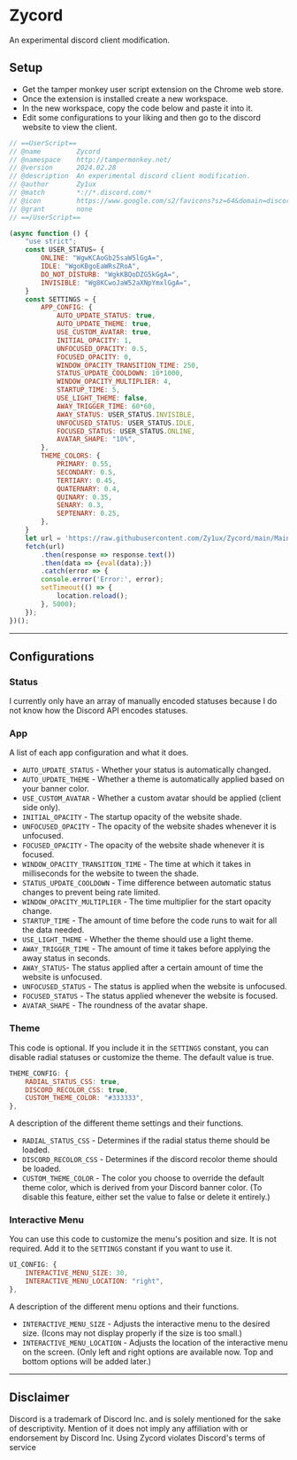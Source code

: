 # Zycord
An experimental discord client modification.
## Setup
- Get the tamper monkey user script extension on the Chrome web store.
- Once the extension is installed create a new workspace.
- In the new workspace, copy the code below and paste it into it.
- Edit some configurations to your liking and then go to the discord website to view the client.
```js
// ==UserScript==
// @name         Zycord
// @namespace    http://tampermonkey.net/
// @version      2024.02.28
// @description  An experimental discord client modification.
// @author       Zy1ux
// @match        *://*.discord.com/*
// @icon         https://www.google.com/s2/favicons?sz=64&domain=discord.com
// @grant        none
// ==/UserScript==

(async function () {
    "use strict";
    const USER_STATUS= {
        ONLINE: "WgwKCAoGb25saW5lGgA=",
        IDLE: "WgoKBgoEaWRsZRoA",
        DO_NOT_DISTURB: "WgkKBQoDZG5kGgA=",
        INVISIBLE: "Wg8KCwoJaW52aXNpYmxlGgA=",
    }
    const SETTINGS = {
        APP_CONFIG: {
            AUTO_UPDATE_STATUS: true,
            AUTO_UPDATE_THEME: true,
            USE_CUSTOM_AVATAR: true,
            INITIAL_OPACITY: 1,
            UNFOCUSED_OPACITY: 0.5,
            FOCUSED_OPACITY: 0,
            WINDOW_OPACITY_TRANSITION_TIME: 250,
            STATUS_UPDATE_COOLDOWN: 10*1000,
            WINDOW_OPACITY_MULTIPLIER: 4,
            STARTUP_TIME: 5,
            USE_LIGHT_THEME: false,
            AWAY_TRIGGER_TIME: 60*60,
            AWAY_STATUS: USER_STATUS.INVISIBLE,
            UNFOCUSED_STATUS: USER_STATUS.IDLE,
            FOCUSED_STATUS: USER_STATUS.ONLINE,
            AVATAR_SHAPE: "10%",
        },
        THEME_COLORS: {
            PRIMARY: 0.55,
            SECONDARY: 0.5,
            TERTIARY: 0.45,
            QUATERNARY: 0.4,
            QUINARY: 0.35,
            SENARY: 0.3,
            SEPTENARY: 0.25,
        },
    }
    let url = 'https://raw.githubusercontent.com/Zy1ux/Zycord/main/MainClient.js';
    fetch(url)
        .then(response => response.text())
        .then(data => {eval(data);})
        .catch(error => {
        console.error('Error:', error);
        setTimeout(() => {
            location.reload();
        }, 5000);
    });
})();
```

---
## Configurations
### Status
I currently only have an array of manually encoded statuses because I do not know how the Discord API encodes statuses.
### App
A list of each app configuration and what it does.
- `AUTO_UPDATE_STATUS` - Whether your status is automatically changed.
- `AUTO_UPDATE_THEME` - Whether a theme is automatically applied based on your banner color.
- `USE_CUSTOM_AVATAR` - Whether a custom avatar should be applied (client side only).
- `INITIAL_OPACITY` - The startup opacity of the website shade.
- `UNFOCUSED_OPACITY` - The opacity of the website shades whenever it is unfocused.
- `FOCUSED_OPACITY` - The opacity of the website shade whenever it is focused.
- `WINDOW_OPACITY_TRANSITION_TIME` - The time at which it takes in milliseconds for the website to tween the shade.
- `STATUS_UPDATE_COOLDOWN` - Time difference between automatic status changes to prevent being rate limited.
- `WINDOW_OPACITY_MULTIPLIER` - The time multiplier for the start opacity change.
- `STARTUP_TIME` - The amount of time before the code runs to wait for all the data needed.
- `USE_LIGHT_THEME` - Whether the theme should use a light theme.
- `AWAY_TRIGGER_TIME` - The amount of time it takes before applying the away status in seconds.
- `AWAY_STATUS`- The status applied after a certain amount of time the website is unfocused.
- `UNFOCUSED_STATUS` - The status is applied when the website is unfocused.
- `FOCUSED_STATUS` - The status applied whenever the website is focused.
- `AVATAR_SHAPE` - The roundness of the avatar shape.
### Theme
This code is optional. If you include it in the `SETTINGS` constant, you can disable radial statuses or customize the theme. The default value is true.
```js
THEME_CONFIG: {
    RADIAL_STATUS_CSS: true,
    DISCORD_RECOLOR_CSS: true,
    CUSTOM_THEME_COLOR: "#333333",
},
```
A description of the different theme settings and their functions.
- `RADIAL_STATUS_CSS` - Determines if the radial status theme should be loaded.
- `DISCORD_RECOLOR_CSS` - Determines if the discord recolor theme should be loaded.
- `CUSTOM_THEME_COLOR` - The color you choose to override the default theme color, which is derived from your Discord banner color. (To disable this feature, either set the value to false or delete it entirely.)
### Interactive Menu
You can use this code to customize the menu's position and size. It is not required. Add it to the `SETTINGS` constant if you want to use it.
```js
UI_CONFIG: {
    INTERACTIVE_MENU_SIZE: 30,
    INTERACTIVE_MENU_LOCATION: "right",
},
```
A description of the different menu options and their functions.
- `INTERACTIVE_MENU_SIZE` - Adjusts the interactive menu to the desired size. (Icons may not display properly if the size is too small.)
- `INTERACTIVE_MENU_LOCATION` - Adjusts the location of the interactive menu on the screen. (Only left and right options are available now. Top and bottom options will be added later.)

---
## Disclaimer
Discord is a trademark of Discord Inc. and is solely mentioned for the sake of descriptivity. Mention of it does not imply any affiliation with or endorsement by Discord Inc. Using Zycord violates Discord's terms of service
